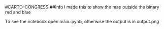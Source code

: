 #CARTO-CONGRESS
##Info
I made this to show the map outside the binary red and blue

To see the notebook open main.ipynb, otherwise the output is in output.png